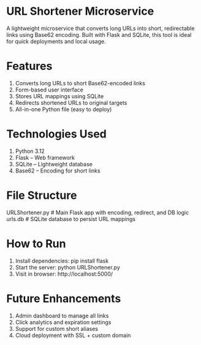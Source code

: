 # URL Shortener Microservice

A lightweight microservice that converts long URLs into short, redirectable links using Base62 encoding. Built with Flask and SQLite, this tool is ideal for quick deployments and local usage.

# Features

1. Converts long URLs to short Base62-encoded links
2. Form-based user interface
3. Stores URL mappings using SQLite
4. Redirects shortened URLs to original targets
5. All-in-one Python file (easy to deploy)

# Technologies Used

1. Python 3.12
2. Flask – Web framework
3. SQLite – Lightweight database
4. Base62 – Encoding for short links

# File Structure

URLShortener.py     # Main Flask app with encoding, redirect, and DB logic  
urls.db             # SQLite database to persist URL mappings

# How to Run

1. Install dependencies: pip install flask
2. Start the server: python URLShortener.py
3. Visit in browser: http://localhost:5000/

# Future Enhancements
1. Admin dashboard to manage all links
2. Click analytics and expiration settings
3. Support for custom short aliases
4. Cloud deployment with SSL + custom domain
